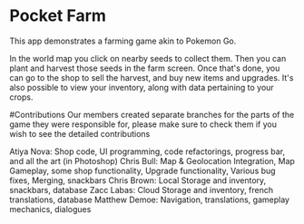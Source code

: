# Pocket Farm
This app demonstrates a farming game akin to Pokemon Go. 

In the world map you click on nearby seeds to collect them. Then you can plant and harvest those seeds in the farm screen. Once that's done, you can go to the shop to sell the harvest, and buy new items and upgrades. It's also possible to view your inventory, along with data pertaining to your crops. 

#Contributions
Our members created separate branches for the parts of the game they were responsible for, please make sure to check them if you wish to see the detailed contributions

Atiya Nova: Shop code, UI programming, code refactorings, progress bar, and all the art (in Photoshop)
Chris Bull: Map & Geolocation Integration, Map Gameplay, some shop functionality, Upgrade functionality, Various bug fixes, Merging, snackbars
Chris Brown: Local Storage and inventory, snackbars, database
Zacc Labas: Cloud Storage and inventory, french translations, database
Matthew Demoe: Navigation, translations, gameplay mechanics, dialogues
